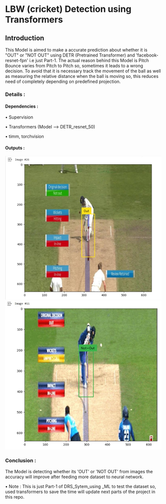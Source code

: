 # LBW (cricket) Detection using Transformers

## Introduction

This Model is aimed to make a accurate prediction about whether it is "OUT" or "NOT OUT" using DETR (Pretrained Transformer) and 'facebook-resnet-fpn' i.e just Part-1. The actual reason behind this Model is Pitch Bounce varies from Pitch to Pitch so, sometimes it leads to a wrong decision. To avoid that it is necessary track the movement of the ball as well as measuring the relative distance when the ball is moving so, this reduces need of completely depending on predefined projection.

### Details :
#### Dependencies :
• Supervision

• Transformers (Model --> DETR_resnet_50)

• timm, torchvision

#### Outputs :
<img src='images/drs_lbw_1.jpg'>
<img src='images/drs_lbw2.jpg'>

### Conclusion : 
The Model is detecting whether its 'OUT' or 'NOT OUT' from images the accuracy will improve after feeding more dataset to neural network.

• Note : This is just Part-1 of DRS_Sytem_using _ML to test the dataset so, used transformers to save the time will update next parts of the project in this repo.

